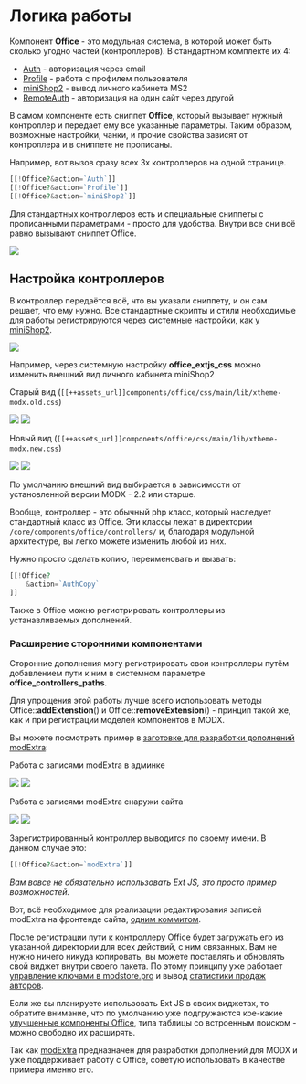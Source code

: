 # Логика работы

Компонент **Office** - это модульная система, в которой может быть сколько угодно частей (контроллеров).
В стандартном комплекте их 4:

* [Auth][0] - авторизация через email
* [Profile][1] - работа с профилем пользователя
* [miniShop2][2] - вывод личного кабинета MS2
* [RemoteAuth][3] - авторизация на один сайт через другой

В самом компоненте есть сниппет **Office**, который вызывает нужный контроллер и передает ему все указанные параметры.
Таким образом, возможные настройки, чанки, и прочие свойства зависят от контроллера и в сниппете не прописаны.

Например, вот вызов сразу всех 3х контроллеров на одной странице.

```php
[[!Office?&action=`Auth`]]
[[!Office?&action=`Profile`]]
[[!Office?&action=`miniShop2`]]
```

Для стандартных контроллеров есть и специальные сниппеты с прописанными параметрами - просто для удобства. Внутри все они всё равно вызывают сниппет Office.

[![](https://file.modx.pro/files/7/a/6/7a691dcfa2bf7915716c61a3450e487cs.jpg)](https://file.modx.pro/files/7/a/6/7a691dcfa2bf7915716c61a3450e487c.png)

## Настройка контроллеров

В контроллер передаётся всё, что вы указали сниппету, и он сам решает, что ему нужно.
Все стандартные скрипты и стили необходимые для работы регистрируются через системные настройки, как у [miniShop2][5].

[![](https://file.modx.pro/files/4/4/b/44b3499d03c306d34342bc1e9eb5808ds.jpg)](https://file.modx.pro/files/4/4/b/44b3499d03c306d34342bc1e9eb5808d.png)

Например, через системную настройку **office_extjs_css** можно изменить внешний вид личного кабинета miniShop2

Старый вид (`[[++assets_url]]components/office/css/main/lib/xtheme-modx.old.css`)

[![](https://file.modx.pro/files/9/6/4/9640c1d8fe2742274dba1c0238491001s.jpg)](https://file.modx.pro/files/9/6/4/9640c1d8fe2742274dba1c0238491001.png)
[![](https://file.modx.pro/files/e/d/6/ed6b56bc39dffbb68c8c9425399e17aas.jpg)](https://file.modx.pro/files/e/d/6/ed6b56bc39dffbb68c8c9425399e17aa.png)

Новый вид (`[[++assets_url]]components/office/css/main/lib/xtheme-modx.new.css`)

[![](https://file.modx.pro/files/5/a/b/5ab2fdf1b80cac13a660e07e319b57ees.jpg)](https://file.modx.pro/files/5/a/b/5ab2fdf1b80cac13a660e07e319b57ee.png)
[![](https://file.modx.pro/files/e/c/4/ec40dca2f9e8e2d620cf2a47ea5a4befs.jpg)](https://file.modx.pro/files/e/c/4/ec40dca2f9e8e2d620cf2a47ea5a4bef.png)

По умолчанию внешний вид выбирается в зависимости от установленной версии MODX - 2.2 или старше.

Вообще, контроллер - это обычный php класс, который наследует стандартный класс из Office.
Эти классы лежат в директории `/core/components/office/controllers/` и, благодаря модульной архитектуре, вы легко можете изменить любой из них.

Нужно просто сделать копию, переименовать и вызвать:

```php
[[!Office?
    &action=`AuthCopy`
]]
```

Также в Office можно регистрировать контроллеры из устанавливаемых дополнений.

### Расширение сторонними компонентами

Сторонние дополнения могу регистрировать свои контроллеры путём добавлением пути к ним в системном параметре **office_controllers_paths**.

Для упрощения этой работы лучше всего использовать методы Office::**addExtenstion**() и Office::**removeExtension**() - принцип такой же, как и при регистрации моделей компонентов в MODX.

Вы можете посмотреть пример в [заготовке для разработки дополнений modExtra][6]:

Работа с записями modExtra в админке

[![](https://file.modx.pro/files/0/9/a/09acd54474eac1da1a18a45ef417b0c6s.jpg)](https://file.modx.pro/files/0/9/a/09acd54474eac1da1a18a45ef417b0c6.png)
[![](https://file.modx.pro/files/9/9/f/99f389219e64d198d80cf34de3bcc359s.jpg)](https://file.modx.pro/files/9/9/f/99f389219e64d198d80cf34de3bcc359.png)

Работа с записями modExtra снаружи сайта

[![](https://file.modx.pro/files/d/6/c/d6c064323f14c85809a852decd09b8a9s.jpg)](https://file.modx.pro/files/d/6/c/d6c064323f14c85809a852decd09b8a9.png)
[![](https://file.modx.pro/files/8/5/5/855490e75c5c93d364af3756d8d2bb92s.jpg)](https://file.modx.pro/files/8/5/5/855490e75c5c93d364af3756d8d2bb92.png)

Зарегистрированный контроллер выводится по своему имени. В данном случае это:

```php
[[!Office?&action=`modExtra`]]
```

*Вам вовсе не обязательно использовать Ext JS, это просто пример возможностей.*

Вот, всё необходимое для реализации редактирования записей modExtra на фронтенде сайта, [одним коммитом][7].

После регистрации пути к контроллеру Office будет загружать его из указанной директории для всех действий, с ним связанных.
Вам не нужно ничего никуда копировать, вы можете поставлять и обновлять свой виджет внутри своего пакета.
По этому принципу уже работает [управление ключами в modstore.pro][8] и вывод [статистики продаж авторов][9].

Если же вы планируете использовать Ext JS в своих виджетах, то обратите внимание, что по умолчанию уже подгружаются кое-какие [улучшенные компоненты Office][10], типа таблицы со встроенным поиском - можно свободно их расширять.

Так как [modExtra][11] предназначен для разработки дополнений для MODX и уже поддерживает работу с Office, советую использовать в качестве примера именно его.

[0]: /ru/01_Компоненты/19_Office/03_Контроллеры/01_Авторизация.md
[1]: /ru/01_Компоненты/19_Office/03_Контроллеры/02_Профиль.md
[2]: /ru/01_Компоненты/19_Office/03_Контроллеры/03_История_заказов_MS2.md
[3]: /ru/01_Компоненты/19_Office/03_Контроллеры/04_Удаленная_авторизация.md
[5]: /ru/01_Компоненты/02_miniShop2
[6]: https://github.com/bezumkin/modExtra/blob/7b238647746fdd3443941a78fccc96ca9e96d76c/_build/resolvers/resolve.office.php
[7]: https://github.com/bezumkin/modExtra/commit/7b238647746fdd3443941a78fccc96ca9e96d76c
[8]: https://modstore.pro/cabinet/keys/
[9]: https://modx.pro/store/5343-statistics-for-authors-supplements/
[10]: https://github.com/bezumkin/Office/tree/master/assets/components/office/js/main/extjs
[11]: https://github.com/bezumkin/modExtra/
